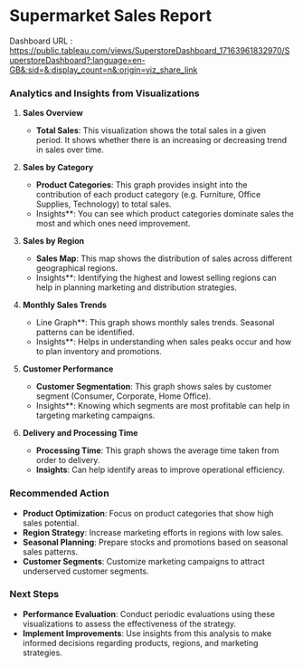 # Supermarket Sales Report

Dashboard URL : https://public.tableau.com/views/SuperstoreDashboard_17163961832970/SuperstoreDashboard?:language=en-GB&:sid=&:display_count=n&:origin=viz_share_link

### Analytics and Insights from Visualizations

1. **Sales Overview**
   - **Total Sales**: This visualization shows the total sales in a given period. It shows whether there is an increasing or decreasing trend in sales over time.

2. **Sales by Category**
   - **Product Categories**: This graph provides insight into the contribution of each product category (e.g. Furniture, Office Supplies, Technology) to total sales.
   - Insights**: You can see which product categories dominate sales the most and which ones need improvement.

3. **Sales by Region**
   - **Sales Map**: This map shows the distribution of sales across different geographical regions.
   - Insights**: Identifying the highest and lowest selling regions can help in planning marketing and distribution strategies.

4. **Monthly Sales Trends**
   - Line Graph**: This graph shows monthly sales trends. Seasonal patterns can be identified.
   - Insights**: Helps in understanding when sales peaks occur and how to plan inventory and promotions.

5. **Customer Performance**
   - **Customer Segmentation**: This graph shows sales by customer segment (Consumer, Corporate, Home Office).
   - Insights**: Knowing which segments are most profitable can help in targeting marketing campaigns.

6. **Delivery and Processing Time**
   - **Processing Time**: This graph shows the average time taken from order to delivery.
   - **Insights**: Can help identify areas to improve operational efficiency.

### Recommended Action
- **Product Optimization**: Focus on product categories that show high sales potential.
- **Region Strategy**: Increase marketing efforts in regions with low sales.
- **Seasonal Planning**: Prepare stocks and promotions based on seasonal sales patterns.
- **Customer Segments**: Customize marketing campaigns to attract underserved customer segments.

### Next Steps
- **Performance Evaluation**: Conduct periodic evaluations using these visualizations to assess the effectiveness of the strategy.
- **Implement Improvements**: Use insights from this analysis to make informed decisions regarding products, regions, and marketing strategies.

